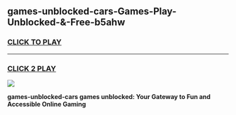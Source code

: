 
## games-unblocked-cars-Games-Play-Unblocked-&-Free-b5ahw
<h3>
<a href="https://premium76.site?title=games-unblocked-cars&ref=24A">CLICK TO PLAY</a></h3>
<hr>

<h3>
<a href="https://premium76.site?title=games-unblocked-cars&ref=24A">CLICK 2 PLAY</a>
  
</h3>

<a href="https://premium76.site?title=games-unblocked-cars&ref=24A"><img src="https://clearcache.store/games.png"></a>


**games-unblocked-cars games unblocked: Your Gateway to Fun and Accessible Online Gaming**
